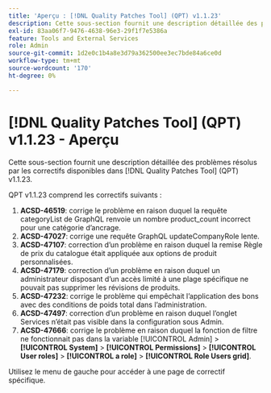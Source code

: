 ```yaml
---
title: 'Aperçu : [!DNL Quality Patches Tool] (QPT) v1.1.23'
description: Cette sous-section fournit une description détaillée des problèmes résolus par les correctifs disponibles dans [!DNL Quality Patches Tool] (QPT) v1.1.23.
exl-id: 83aa06f7-9476-4638-96e3-29f1f7e5386a
feature: Tools and External Services
role: Admin
source-git-commit: 1d2e0c1b4a8e3d79a362500ee3ec7bde84a6ce0d
workflow-type: tm+mt
source-wordcount: '170'
ht-degree: 0%

---
```


# [!DNL Quality Patches Tool] (QPT) v1.1.23 - Aperçu

Cette sous-section fournit une description détaillée des problèmes résolus par les correctifs disponibles dans [!DNL Quality Patches Tool] (QPT) v1.1.23.

QPT v1.1.23 comprend les correctifs suivants :

1. **ACSD-46519**: corrige le problème en raison duquel la requête categoryList de GraphQL renvoie un nombre product_count incorrect pour une catégorie d’ancrage.
1. **ACSD-47027**: corrige une requête GraphQL updateCompanyRole lente.
1. **ACSD-47107**: correction d’un problème en raison duquel la remise Règle de prix du catalogue était appliquée aux options de produit personnalisées.
1. **ACSD-47179**: correction d’un problème en raison duquel un administrateur disposant d’un accès limité à une plage spécifique ne pouvait pas supprimer les révisions de produits.
1. **ACSD-47232**: corrige le problème qui empêchait l’application des bons avec des conditions de poids total dans l’administration.
1. **ACSD-47497**: correction d’un problème en raison duquel l’onglet Services n’était pas visible dans la configuration sous Admin.
1. **ACSD-47666**: corrige le problème en raison duquel la fonction de filtre ne fonctionnait pas dans la variable [!UICONTROL Admin] > **[!UICONTROL System]** > **[!UICONTROL Permissions]** > **[!UICONTROL User roles]** > **[!UICONTROL a role]** > **[!UICONTROL Role Users grid]**.

Utilisez le menu de gauche pour accéder à une page de correctif spécifique.
